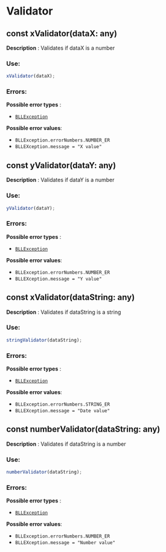 # Validator

## const xValidator(dataX: any)

**Description** : Validates if dataX is a number

### Use:

```typescript
xValidator(dataX);
```

### Errors:

**Possible error types** :

- [`BLLException`](https://github.com/Conan-TIGK10/Backend/blob/development/conan-backend/src/bl/BLLException.md)

**Possible error values**:

- `BLLException.errorNumbers.NUMBER_ER`
- `BLLEXception.message = "X value"`

## const yValidator(dataY: any)

**Description** : Validates if dataY is a number

### Use:

```typescript
yValidator(dataY);
```

### Errors:

**Possible error types** :

- [`BLLException`](https://github.com/Conan-TIGK10/Backend/blob/development/conan-backend/src/bl/BLLException.md)

**Possible error values**:

- `BLLException.errorNumbers.NUMBER_ER`
- `BLLEXception.message = "Y value"`

## const xValidator(dataString: any)

**Description** : Validates if dataString is a string

### Use:

```typescript
stringValidator(dataString);
```

### Errors:

**Possible error types** :

- [`BLLException`](https://github.com/Conan-TIGK10/Backend/blob/development/conan-backend/src/bl/BLLException.md)

**Possible error values**:

- `BLLException.errorNumbers.STRING_ER`
- `BLLEXception.message = "Date value"`

## const numberValidator(dataString: any)

**Description** : Validates if dataString is a number

### Use:

```typescript
numberValidator(dataString);
```

### Errors:

**Possible error types** :

- [`BLLException`](https://github.com/Conan-TIGK10/Backend/blob/development/conan-backend/src/bl/BLLException.md)

**Possible error values**:

- `BLLException.errorNumbers.NUMBER_ER`
- `BLLEXception.message = "Number value"`
